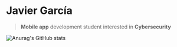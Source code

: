 # Javier García

> **Mobile app** development student interested in **Cybersecurity**

![Anurag's GitHub stats](https://github-readme-stats.vercel.app/api?username=Javierg-g&show_icons=true&theme=dark&hide=prs,issues,contribs)

<!--[![Top Langs](https://github-readme-stats.vercel.app/api/top-langs/?username=Javierg-g&layout=compact)](https://github.com/anuraghazra/github-readme-stats)-->

